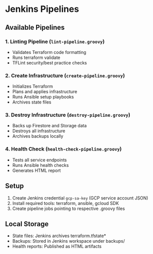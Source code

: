 # Jenkins Pipelines

## Available Pipelines

### 1. Linting Pipeline (`lint-pipeline.groovy`)
- Validates Terraform code formatting
- Runs terraform validate
- TFLint security/best practice checks

### 2. Create Infrastructure (`create-pipeline.groovy`)
- Initializes Terraform
- Plans and applies infrastructure  
- Runs Ansible setup playbooks
- Archives state files

### 3. Destroy Infrastructure (`destroy-pipeline.groovy`)
- Backs up Firestore and Storage data
- Destroys all infrastructure
- Archives backups locally

### 4. Health Check (`health-check-pipeline.groovy`)
- Tests all service endpoints
- Runs Ansible health checks
- Generates HTML report

## Setup
1. Create Jenkins credential `gcp-sa-key` (GCP service account JSON)
2. Install required tools: terraform, ansible, gcloud SDK
3. Create pipeline jobs pointing to respective .groovy files

## Local Storage
- State files: Jenkins archives terraform.tfstate*
- Backups: Stored in Jenkins workspace under backups/
- Health reports: Published as HTML artifacts
